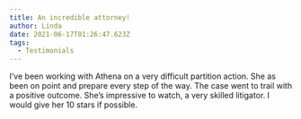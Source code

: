 ```yaml
---
title: An incredible attorney!
author: Linda
date: 2021-06-17T01:26:47.623Z
tags:
  - Testimonials
---
```

<!--StartFragment-->

I’ve been working with Athena on a very difficult partition action. She as been on point and prepare every step of the way. The case went to trail with a positive outcome. She’s impressive to watch, a very skilled litigator. I would give her 10 stars if possible.

<!--EndFragment-->